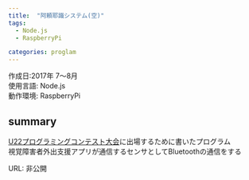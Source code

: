 ```yaml
---
title:  "阿頼耶識システム(空)"
tags:
  - Node.js
  - RaspberryPi

categories: proglam
---
```


作成日:2017年 7〜8月  
使用言語:  Node.js  
動作環境:  RaspberryPi

## summary  
[U22プログラミングコンテスト大会](http://www.u22procon.com/)に出場するために書いたプログラム   
視覚障害者外出支援アプリが通信するセンサとしてBluetoothの通信をする

URL: 非公開